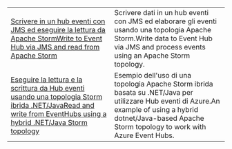 |  |  |
|---------|---------|
| <span data-ttu-id="85d48-101">[Scrivere in un hub eventi con JMS ed eseguire la lettura da Apache Storm][1]</span><span class="sxs-lookup"><span data-stu-id="85d48-101">[Write to Event Hub via JMS and read from Apache Storm][1]</span></span> | <span data-ttu-id="85d48-102">Scrivere dati in un hub eventi con JMS ed elaborare gli eventi usando una topologia Apache Storm.</span><span class="sxs-lookup"><span data-stu-id="85d48-102">Write data to Event Hub via JMS and process events using an Apache Storm topology.</span></span> 
| <span data-ttu-id="85d48-103">[Eseguire la lettura e la scrittura da Hub eventi usando una topologia Storm ibrida .NET/Java][2]</span><span class="sxs-lookup"><span data-stu-id="85d48-103">[Read and write from EventHubs using a hybrid .NET/Java Storm topology][2]</span></span> | <span data-ttu-id="85d48-104">Esempio dell'uso di una topologia Apache Storm ibrida basata su .NET/Java per utilizzare Hub eventi di Azure.</span><span class="sxs-lookup"><span data-stu-id="85d48-104">An example of using a hybrid dotnet/Java-based Apache Storm topology to work with Azure Event Hubs.</span></span>

[1]: https://azure.microsoft.com/resources/samples/event-hubs-java-storm-sender-jms-receiver/
[2]: https://azure.microsoft.com/resources/samples/hdinsight-dotnet-java-storm-eventhub/